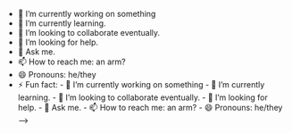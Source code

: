 - 🔭 I’m currently working on something
- 🌱 I’m currently learning.
- 👯 I’m looking to collaborate eventually.
- 🤔 I’m looking for help.
- 💬 Ask me.
- 📫 How to reach me: an arm?
- 😄 Pronouns: he/they
- ⚡ Fun fact: - 🔭 I’m currently working on something - 🌱 I’m currently learning. - 👯 I’m looking to collaborate eventually. - 🤔 I’m looking for help. - 💬 Ask me. - 📫 How to reach me: an arm? - 😄 Pronouns: he/they 
-->
